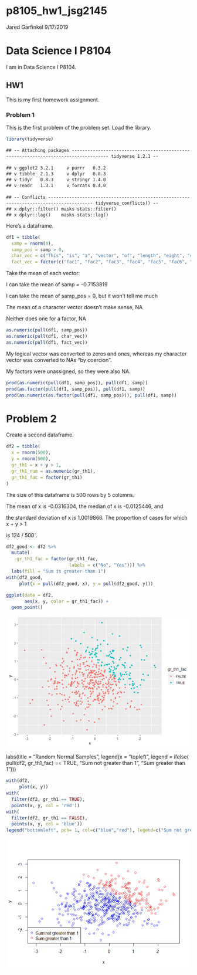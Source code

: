 p8105\_hw1\_jsg2145
================
Jared Garfinkel
9/17/2019

# Data Science I P8104

I am in Data Science I P8104.

## HW1

This is my first homework assignment.

### Problem 1

This is the first problem of the problem set. Load the
    library.

``` r
library(tidyverse)
```

    ## -- Attaching packages ------------------------------------------------------------------------------------ tidyverse 1.2.1 --

    ## v ggplot2 3.2.1     v purrr   0.3.2
    ## v tibble  2.1.3     v dplyr   0.8.3
    ## v tidyr   0.8.3     v stringr 1.4.0
    ## v readr   1.3.1     v forcats 0.4.0

    ## -- Conflicts --------------------------------------------------------------------------------------- tidyverse_conflicts() --
    ## x dplyr::filter() masks stats::filter()
    ## x dplyr::lag()    masks stats::lag()

Here’s a dataframe.

``` r
df1 = tibble(
  samp = rnorm(8),
  samp_pos = samp > 0,
  char_vec = c("This", "is", "a", "vector", "of", "length", "eight", "characters"),
  fact_vec = factor(c("fac1", "fac2", "fac3", "fac4", "fac5", "fac6", "fac7", "fac8")))
```

Take the mean of each vector:

I can take the mean of samp = -0.7153819

I can take the mean of samp\_pos = 0, but it won’t tell me much

The mean of a character vector doesn’t make sense, NA

Neither does one for a factor, NA

``` r
as.numeric(pull(df1, samp_pos))
as.numeric(pull(df1, char_vec))
as.numeric(pull(df1, fact_vec))
```

My logical vector was converted to zeros and ones, whereas my character
vector was converted to NAs “by coercion”.

My factors were unassigned, so they were also NA.

``` r
prod(as.numeric(pull(df1, samp_pos)), pull(df1, samp))
prod(as.factor(pull(df1, samp_pos)), pull(df1, samp))
prod(as.numeric(as.factor(pull(df1, samp_pos))), pull(df1, samp))
```

# Problem 2

Create a second dataframe.

``` r
df2 = tibble(
  x = rnorm(500),
  y = rnorm(500),
  gr_th1 = x + y > 1,
  gr_th1_num = as.numeric(gr_th1),
  gr_th1_fac = factor(gr_th1)
)
```

The size of this dataframe is 500 rows by 5 columns.

The mean of x is -0.0316304, the median of x is -0.0125446, and

the standard deviation of x is 1.0019866. The proportion of cases for
which x + y \> 1

is 124 / 500\`.

``` r
df2_good <- df2 %>% 
  mutate(
    gr_th1_fac = factor(gr_th1_fac,
                        labels = c("No", "Yes"))) %>% 
  labs(fill = "Sum is greater than 1")
with(df2_good, 
     plot(x = pull(df2_good, x), y = pull(df2_good, y)))
```

``` r
ggplot(data = df2,
       aes(x, y, color = gr_th1_fac)) +
  geom_point()
```

![](p8105_hw1_jsg2145_files/figure-gfm/ggplot-1.png)<!-- -->

labs(title = “Random Normal Samples”, legend(x = “topleft”, legend =
ifelse( pull(df2, gr\_th1\_fac) == TRUE, “Sum not greater than 1”, “Sum
greater than 1”)))

``` r
with(df2, 
     plot(x, y))
with(
  filter(df2, gr_th1 == TRUE),
  points(x, y, col = 'red'))
with(
  filter(df2, gr_th1 == FALSE),
  points(x, y, col = 'blue'))
legend("bottomleft", pch= 1, col=c("blue","red"), legend=c("Sum not greater than 1","Sum greater than 1"))
```

![](p8105_hw1_jsg2145_files/figure-gfm/this%20plot%20works-1.png)<!-- -->
